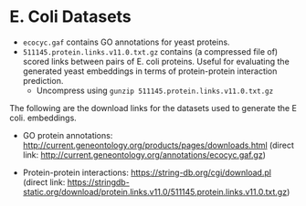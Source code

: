 # E. Coli Datasets
- ```ecocyc.gaf``` contains GO annotations for yeast proteins.
- ```511145.protein.links.v11.0.txt.gz``` contains (a compressed file of) scored links between pairs of E. coli proteins. Useful for evaluating the generated yeast embeddings in terms of protein-protein interaction prediction.
  - Uncompress using ```gunzip 511145.protein.links.v11.0.txt.gz```

The following are the download links for the datasets used to generate the E coli. embeddings.

- GO protein annotations: http://current.geneontology.org/products/pages/downloads.html 
  (direct link: http://current.geneontology.org/annotations/ecocyc.gaf.gz)
  
- Protein-protein interactions: https://string-db.org/cgi/download.pl 
  (direct link: https://stringdb-static.org/download/protein.links.v11.0/511145.protein.links.v11.0.txt.gz)
